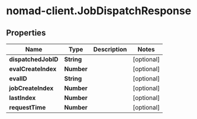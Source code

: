 # nomad-client.JobDispatchResponse

## Properties

Name | Type | Description | Notes
------------ | ------------- | ------------- | -------------
**dispatchedJobID** | **String** |  | [optional] 
**evalCreateIndex** | **Number** |  | [optional] 
**evalID** | **String** |  | [optional] 
**jobCreateIndex** | **Number** |  | [optional] 
**lastIndex** | **Number** |  | [optional] 
**requestTime** | **Number** |  | [optional] 


